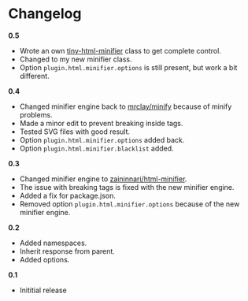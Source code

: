 # Changelog

**0.5**

- Wrote an own [tiny-html-minifier](https://github.com/jenstornell/tiny-html-minifier) class to get complete control.
- Changed to my new minifier class.
- Option `plugin.html.minifier.options` is still present, but work a bit different.

**0.4**

- Changed minifier engine back to [mrclay/minify](https://github.com/mrclay/minify) because of minify problems.
- Made a minor edit to prevent breaking inside tags.
- Tested SVG files with good result.
- Option `plugin.html.minifier.options` added back.
- Option `plugin.html.minifier.blacklist` added.

**0.3**

- Changed minifier engine to [zaininnari/html-minifier](https://github.com/zaininnari/html-minifier).
- The issue with breaking tags is fixed with the new minifier engine.
- Added a fix for package.json.
- Removed option `plugin.html.minifier.options` because of the new minifier engine.

**0.2**

- Added namespaces.
- Inherit response from parent.
- Added options.

**0.1**

- Inititial release